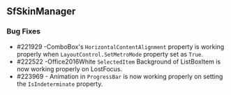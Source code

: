## SfSkinManager

### Bug Fixes

* \#221929 -ComboBox's `HorizontalContentAlignment` property is working properly when `LayoutControl.SetMetroMode` property set as `True`.
* \#222522 -Office2016White `SelectedItem` Background of ListBoxItem is now working properly on LostFocus.
* \#223969 - Animation in `ProgressBar` is now working properly on setting the `IsIndeterminate` property.
